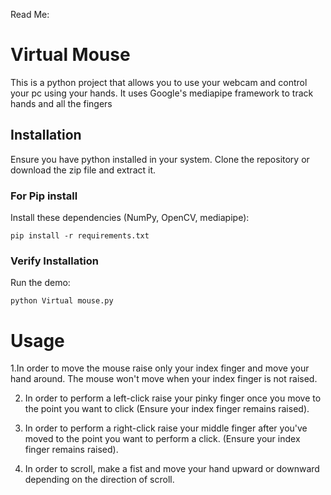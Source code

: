 Read Me:

# Virtual Mouse



This is a python project that allows you to use your webcam and control your pc using your hands.
It uses Google's mediapipe framework to track hands and all the fingers



## Installation
Ensure you have python installed in your system.
Clone the repository or download the zip file and extract it.


### For Pip install
Install these dependencies (NumPy, OpenCV, mediapipe):

```shell
pip install -r requirements.txt
```





### Verify Installation

Run the demo:

```shell
python Virtual mouse.py

```
# Usage

1.In order to move the mouse raise only your index finger and move your hand around. The mouse won't move when your index finger is not raised.

2. In order to perform a left-click raise your pinky finger once you move to the point you want to click (Ensure your index finger remains raised).
   
3. In order to perform a right-click raise your middle finger after you've moved to the point you want to perform a click. (Ensure your index finger remains raised).
  
4. In order to scroll, make a fist and move your hand upward or downward depending on the direction of scroll.







